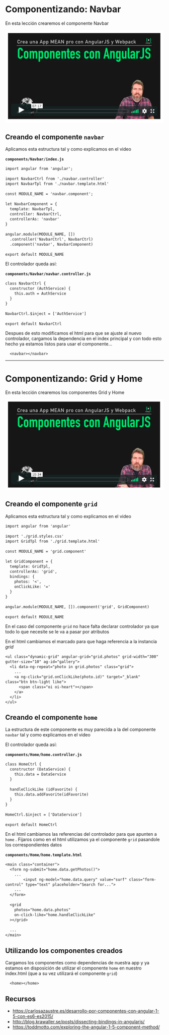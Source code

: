 # Componentizando: Navbar

En esta lección crearemos el componente Navbar 

![navbar](./md_img/navbar.png)

## Creando el componente `navbar`

Aplicamos esta estructura tal y como explicamos en el video

**`components/Navbar/index.js`**
```
import angular from 'angular';

import NavbarCtrl from './navbar.controller'
import NavbarTpl from './navbar.template.html'

const MODULE_NAME = 'navbar.component';

let NavbarComponent = {
  template: NavbarTpl, 
  controller: NavbarCtrl,
  controllerAs: 'navbar'
}

angular.module(MODULE_NAME, [])
  .controller('NavbarCtrl', NavbarCtrl)
  .component('navbar', NavbarComponent)

export default MODULE_NAME
```

El controlador queda así:

**`components/Navbar/navbar.controller.js`**
```
class NavbarCtrl {
  constructor (AuthService) {
    this.auth = AuthService
  }  
}

NavbarCtrl.$inject = ['AuthService']

export default NavbarCtrl
```

Despues de esto modificamos el html para que se ajuste al nuevo controlador, cargamos la dependencia en el index principal y con todo esto hecho ya estamos listos para usar el componente...

```
  <navbar></navbar>
```

------------

# Componentizando: Grid y Home

En esta lección crearemos los componentes Grid y Home

![grid](./md_img/grid.png)

## Creando el componente `grid`

Aplicamos esta estructura tal y como explicamos en el video

````
import angular from 'angular'

import './grid.styles.css'
import GridTpl from './grid.template.html'

const MODULE_NAME = 'grid.component'

let GridComponent = {
  template: GridTpl,
  controllerAs: 'grid',
  bindings: {
    photos: '<',
    onClickLike: '='
  }
}

angular.module(MODULE_NAME, []).component('grid', GridComponent)

export default MODULE_NAME
````

En el caso del componente `grid` no hace falta declarar controlador ya que todo lo que necesite se le va a pasar por atributos

En el html cambiamos el marcado para que haga referencia a la instancia _grid_

```
<ul class="dynamic-grid" angular-grid="grid.photos" grid-width="300" gutter-size="10" ag-id="gallery">
  <li data-ng-repeat="photo in grid.photos" class="grid">
    ...
    <a ng-click="grid.onClickLike(photo.id)" target="_blank" class="btn btn-light like">
      <span class="oi oi-heart"></span>
    </a>
  </li>
</ul>
```

## Creando el componente `home`

La estructura de este componente es muy parecida a la del componente `navbar` tal y como explicamos en el video

El controlador queda así:

**`components/Home/home.controller.js`**
```
class HomeCtrl {
  constructor (DataService) {
    this.data = DataService
  }

  handleClickLike (idFavorite) {
    this.data.addFavorite(idFavorite)
  }
}

HomeCtrl.$inject = ['DataService']

export default HomeCtrl
```

En el html cambiamos las referencias del controlador para que apunten a `home` .
Fijaros como en el html utilizamos ya el componente `grid` pasandole los correspondientes datos 

**`components/Home/home.template.html`**
```
<main class="container">
  <form ng-submit="home.data.getPhotos()">
    ...
        <input ng-model="home.data.query" value="surf" class="form-control" type="text" placeholder="Search for...">
    ...
  </form>

  <grid 
    photos="home.data.photos"
    on-click-like="home.handleClickLike"
  ></grid>

  ...
</main>

```

## Utilizando los componentes creados

Cargamos los componentes como dependencias de nuestra app y ya estamos en disposición de utilizar el componente `home` en nuestro index.html (que a su vez utilizará el componente `grid`)

```
  <home></home>
```

## Recursos 

- https://carlosazaustre.es/desarrollo-por-componentes-con-angular-1-5-con-es6-es2015/
- http://blog.krawaller.se/posts/dissecting-bindings-in-angularjs/
- https://toddmotto.com/exploring-the-angular-1-5-component-method/
